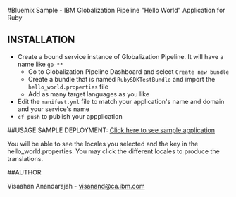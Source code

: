 #Bluemix Sample - IBM Globalization Pipeline "Hello World" Application for Ruby

## INSTALLATION

- Create a bound service instance of Globalization Pipeline. It will have a name like `gp-**`
    - Go to Globalization Pipeline Dashboard and select  `Create new bundle `
    - Create a bundle that is named `RubySDKTestBundle` and import the `hello_world.properties` file
    - Add as many target languages as you like
- Edit the `manifest.yml` file to match your application's name and domain and your service's name
- `cf push` to publish your appplication

##USAGE SAMPLE DEPLOYMENT: [Click here to see sample application](http://rubysdktest.mybluemix.net/)

You will be able to see the locales you selected and the key in the hello_world.properties. You may click the different locales to produce the translations.

##AUTHOR

Visaahan Anandarajah - [visanand@ca.ibm.com](mailto:visanand@ca.ibm.com)
